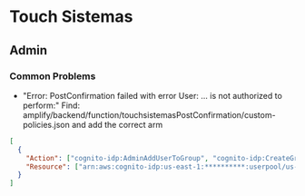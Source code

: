 # Touch Sistemas

## Admin

### Common Problems

- "Error: PostConfirmation failed with error User: ... is not authorized to perform:"
  Find: amplify/backend/function/touchsistemasPostConfirmation/custom-policies.json and add the correct arm

```JSON
[
  {
    "Action": ["cognito-idp:AdminAddUserToGroup", "cognito-idp:CreateGroup", "cognito-idp:GetGroup"],
    "Resource": ["arn:aws:cognito-idp:us-east-1:**********:userpool/us-east-1_**********"]
  }
]
```
